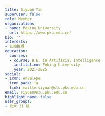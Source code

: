 ```yaml
---
title: Siyuan Yin
superuser: false
role: Member
organizations:
- name: Peking University
  url: https://www.pku.edu.cn/
bio: ''
interests:
- 认知推理
education:
  courses:
  - course: B.E. in Artificial Intelligence
    institution: Peking University
    year: 2021-2025
social:
- icon: envelope
  icon_pack: fa
  link: mailto:siyuan@stu.pku.edu.cn
email: siyuan@stu.pku.edu.cn
highlight_name: false
user_groups:
- 北大 21 级
---
```

